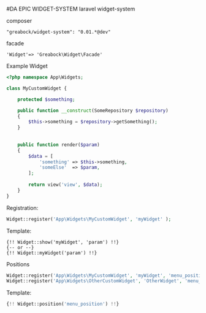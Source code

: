 #DA EPIC WIDGET-SYSTEM
laravel widget-system

composer

```
"greabock/widget-system": "0.01.*@dev"
```


facade
```
'Widget'=> 'Greabock\Widget\Facade'
```


Example Widget
```php
<?php namespace App\Widgets;

class MyCustomWidget { 

	protected $something;

	public function __construct(SomeRepository $repository)
	{
		$this->something = $repository->getSomething();
	}
	
	
	public function render($param)
	{
		$data = [
			'something' => $this->something,
			'someElse'  => $param,
		];
		
		return view('view', $data);
	}
}

```


Registration:
```php
Widget::register('App\Widgets\MyCustomWidget', 'myWidget' );
```

Template:
```tpl
{!! Widget::show('myWidget', 'param') !!}
{-- or --}
{!! Widget::myWidget('param') !!}
```

Positions
```php
Widget::register('App\Widgets\MyCustomWidget', 'myWidget', 'menu_position', 1 );
Widget::register('App\Widgets\OtherCustomWidget', 'OtherWidget', 'menu_position', 2 );
```

Template:

```php
{!! Widget::position('menu_position') !!}
```

